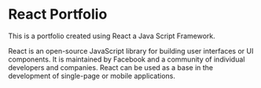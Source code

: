 # React Portfolio

This is a portfolio created using React a Java Script Framework.

React is an open-source JavaScript library for building user interfaces or UI components. It is maintained by Facebook and a community of individual developers and companies. React can be used as a base in the development of single-page or mobile applications.
